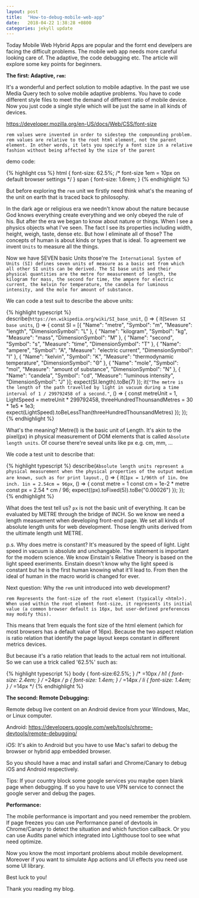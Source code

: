 ```yaml
---
layout: post
title:  "How-to-debug-mobile-web-app"
date:   2018-04-22 1:38:28 +0800
categories: jekyll update
---
```


Today Mobile Web Hybrid Apps are popular and the fornt end develpers are facing the difficult problems. The mobile web app needs more careful looking care of. The adaptive, the code debugging etc. The article will explore some key points for beginners.

<B>The first: Adaptive, `rem`:</B>

 It's a wonderful and perfect solution to mobile adaptive. In the past we use Media Query tech to solve mobile adaptive problems. You have to code different style files to meet the demand of different ratio of mobile device. Now you just code a single style which will be just the same in all kinds of devices.

https://developer.mozilla.org/en-US/docs/Web/CSS/font-size

`rem values were invented in order to sidestep the compounding problem. rem values are relative to the root html element, not the parent element. In other words, it lets you specify a font size in a relative fashion without being affected by the size of the parent`

demo code:

{% highlight css %}
html {
  font-size: 62.5%; /* font-size 1em = 10px on default browser settings */
}
span {
  font-size: 1.6rem;
}
{% endhighlight %}

But before exploring the `rem` unit we firstly need think what's the meaning of the unit on earth that is traced back to philosophy.

In the dark age or religious era we needn't know about the nature because God knows everything create everything and we only obeyed the rule of his. But after the era we began to know about nature or things. When I see a physics objects what I've seen. The fact I see its properties including width, height, weigh, taste, dense etc. But how I eliminate all of those? The concepts of human is about kinds or types that is ideal. To agreement we invent `Units` to measure all the things.

Now we have SEVEN basic Units those're `The International System of Units (SI) defines seven units of measure as a basic set from which all other SI units can be derived. The SI base units and their physical quantities are the metre for measurement of length, the kilogram for mass, the second for time, the ampere for electric current, the kelvin for temperature, the candela for luminous intensity, and the mole for amount of substance.`

We can code a test suit to describe the above units:

{% highlight typescript %}
describe(`https://en.wikipedia.org/wiki/SI_base_unit`, () => {
    it(`Seven SI base units`, () => {
        const SI = [{ "Name": "metre", "Symbol": "m", "Measure": "length", "DimensionSymbol": "L" }, { "Name": "kilogram", "Symbol": "kg", "Measure": "mass", "DimensionSymbol": "M" }, { "Name": "second", "Symbol": "s", "Measure": "time", "DimensionSymbol": "T" }, { "Name": "ampere", "Symbol": "A", "Measure": "electric current", "DimensionSymbol": "I" }, { "Name": "kelvin", "Symbol": "K", "Measure": "thermodynamic temperature", "DimensionSymbol": "Θ" }, { "Name": "mole", "Symbol": "mol", "Measure": "amount of substance", "DimensionSymbol": "N" }, { "Name": "candela", "Symbol": "cd", "Measure": "luminous intensity", "DimensionSymbol": "J" }];
        expect(SI.length).toBe(7)
    });
    it(`"The metre is the length of the path travelled by light in vacuum during a time interval of 1 / 299792458 of a second."`, () => {
        const metreUnit = 1, LightSpeed = metreUnit * 299792458, threeHundredThounsandMetres = 30 * 1e5 * 1e3;
        expect(LightSpeed).toBeLessThan(threeHundredThounsandMetres)
    });
});
{% endhighlight %}

What's the meaning? Metre(l) is the basic unit of Length. It's akin to the pixel(px) in physical measurement of DOM elements that is called `Absolute length units`. Of course there're seveal units like px e.g. cm, mm, ...

We code a test unit to describe that:

{% highlight typescript %}
describe(`Absolute length units represent a physical measurement when the physical properties of the output medium are known, such as for print layout.`, () => {
        it(`1px = 1/96th of 1in，One inch. 1in = 2.54cm = 96px`, () => {
            const metre = 1
            const cm = 1e-2 * metre
            const px = 2.54 * cm / 96;
            expect((px).toFixed(5)).toBe("0.00026")
        });
    });
{% endhighlight %}

What does the test tell us? `px` is not the basic unit of everything. It can be evaluated by METRE through the bridge of INCH. So we know we need a length measuement when developing front-end page. We set all kinds of absolute length units for web development. Those length units derived from the ultimate length unit METRE.

p.s. Why does metre is constant? It's measured by the speed of light. Light speed in vacuum is absolute and unchangable. The statement is important for the modern science. We know Einstain's Relative Theory is based on the light speed exeriments. Einstain doesn't know why the light speed is constant but he is the first human knowing what it'll lead to. From then the ideal of human in the macro world is changed for ever.

Next question: Why the `rem` unit introduced into web development?

`rem
Represents the font-size of the root element (typically <html>). When used within the root element font-size, it represents its initial value (a common browser default is 16px, but user-defined preferences may modify this).`

This means that 1rem equals the font size of the html element (which for most browsers has a default value of 16px). Because the two aspect relation is ratio relation that identify the page layout keeps constant in different metrics devices.

But because it's a ratio relation that leads to the actual rem not intuitional. So we can use a trick called '62.5%' such as:

{% highlight typescript %}
body { font-size:62.5%; }  /* =10px */
h1   { font-size: 2.4em; } /* =24px */
p    { font-size: 1.4em; } /* =14px */
li   { font-size: 1.4em; } /* =14px */
{% endhighlight %}

<B>The second: Remote Debugging:</B>

Remote debug live content on an Android device from your Windows, Mac, or Linux computer.

Android: https://developers.google.com/web/tools/chrome-devtools/remote-debugging/

iOS: It's akin to Android but you have to use Mac's safari to debug the browser or hybrid app embedded browser.

So you should have a mac and install safari and Chrome/Canary to debug iOS and Android respectively.

Tips: If your country block some google services you maybe open blank page when debugging. If so you have to use VPN service to connect the google server and debug the pages.

<B>Performance:</B>

The mobile performance is important and you need remember the problem. If page freezes you can use Performance panel of devtools in Chrome/Canary to detect the situation and which function callback. Or you can use Audits panel which integrated into Lighthouse tool to see what need optimize.

Now you know the most important problems about mobile development. Moreover if you want to simulate App actions and UI effects you need use some UI library.

Best luck to you!

Thank you reading my blog.
